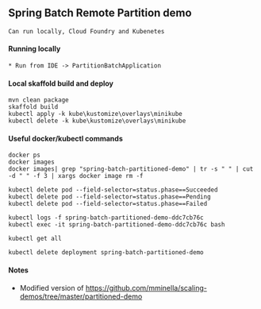 ## Spring Batch Remote Partition demo 
```
Can run locally, Cloud Foundry and Kubenetes  
```

#### Running locally
 ```
* Run from IDE -> PartitionBatchApplication
 ```

#### Local skaffold build and deploy
```
mvn clean package
skaffold build
kubectl apply -k kube\kustomize\overlays\minikube
kubectl delete -k kube\kustomize\overlays\minikube
```

#### Useful docker/kubectl commands
```
docker ps
docker images
docker images| grep "spring-batch-partitioned-demo" | tr -s " " | cut -d " " -f 3 | xargs docker image rm -f

kubectl delete pod --field-selector=status.phase==Succeeded
kubectl delete pod --field-selector=status.phase==Pending
kubectl delete pod --field-selector=status.phase==Failed

kubectl logs -f spring-batch-partitioned-demo-ddc7cb76c
kubectl exec -it spring-batch-partitioned-demo-ddc7cb76c bash

kubectl get all

kubectl delete deployment spring-batch-partitioned-demo
```

#### Notes
 * Modified version of https://github.com/mminella/scaling-demos/tree/master/partitioned-demo
